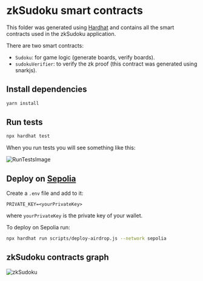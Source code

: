 # zkSudoku smart contracts

This folder was generated using [Hardhat](https://github.com/NomicFoundation/hardhat) and contains all the smart contracts used in the zkSudoku application.

There are two smart contracts:

- `Sudoku`: for game logic (generate boards, verify boards).
- `sudokuVerifier`: to verify the zk proof (this contract was generated using snarkjs).

## Install dependencies

```bash
yarn install
```

## Run tests

```bash
npx hardhat test
```

When you run tests you will see something like this:

![RunTestsImage](https://user-images.githubusercontent.com/52170174/172546375-432bb341-2d4a-4d8f-8ecb-eef7854f7486.png)

## Deploy on [Sepolia](https://sepolia.etherscan.io/)

Create a `.env` file and add to it:

```text
PRIVATE_KEY=<yourPrivateKey>
```

where `yourPrivateKey` is the private key of your wallet.

To deploy on Sepolia run:

```bash
npx hardhat run scripts/deploy-airdrop.js --network sepolia
```

## zkSudoku contracts graph

![zkSudoku](https://user-images.githubusercontent.com/52170174/234149678-f5669809-3506-42df-b8df-90d72cd93cc3.svg)
